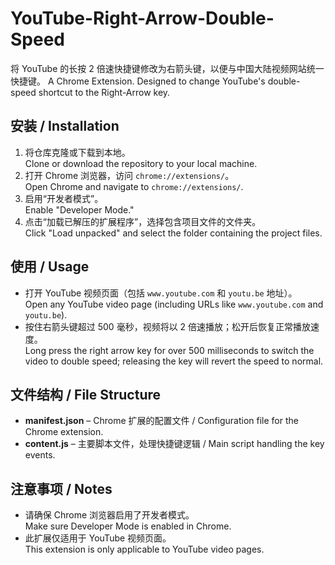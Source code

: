 # YouTube-Right-Arrow-Double-Speed

将 YouTube 的长按 2 倍速快捷键修改为右箭头键，以便与中国大陆视频网站统一快捷键。
A Chrome Extension. Designed to change YouTube's double-speed shortcut to the Right-Arrow key.  

## 安装 / Installation

1. 将仓库克隆或下载到本地。  
   Clone or download the repository to your local machine.
2. 打开 Chrome 浏览器，访问 `chrome://extensions/`。  
   Open Chrome and navigate to `chrome://extensions/`.
3. 启用“开发者模式”。  
   Enable "Developer Mode."
4. 点击“加载已解压的扩展程序”，选择包含项目文件的文件夹。  
   Click "Load unpacked" and select the folder containing the project files.

## 使用 / Usage

- 打开 YouTube 视频页面（包括 `www.youtube.com` 和 `youtu.be` 地址）。  
  Open any YouTube video page (including URLs like `www.youtube.com` and `youtu.be`).
- 按住右箭头键超过 500 毫秒，视频将以 2 倍速播放；松开后恢复正常播放速度。  
  Long press the right arrow key for over 500 milliseconds to switch the video to double speed; releasing the key will revert the speed to normal.

## 文件结构 / File Structure

- **manifest.json** – Chrome 扩展的配置文件 / Configuration file for the Chrome extension.
- **content.js** – 主要脚本文件，处理快捷键逻辑 / Main script handling the key events.

## 注意事项 / Notes

- 请确保 Chrome 浏览器启用了开发者模式。  
  Make sure Developer Mode is enabled in Chrome.
- 此扩展仅适用于 YouTube 视频页面。  
  This extension is only applicable to YouTube video pages.
  